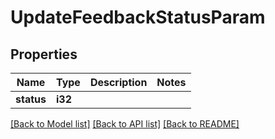 # UpdateFeedbackStatusParam

## Properties

Name | Type | Description | Notes
------------ | ------------- | ------------- | -------------
**status** | **i32** |  | 

[[Back to Model list]](../README.md#documentation-for-models) [[Back to API list]](../README.md#documentation-for-api-endpoints) [[Back to README]](../README.md)



